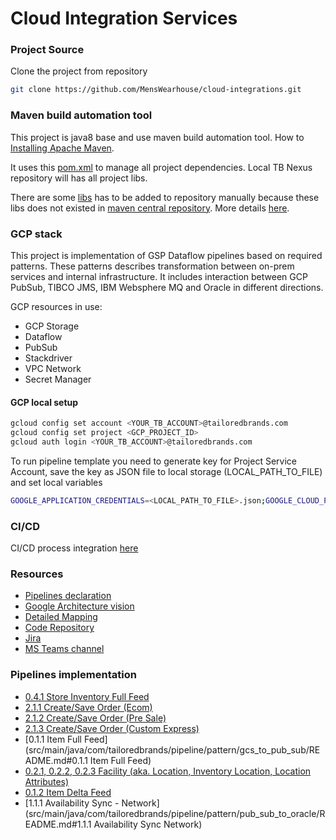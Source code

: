 # Cloud Integration Services

### Project Source
Clone the project from repository
```bash
git clone https://github.com/MensWearhouse/cloud-integrations.git
```

### Maven build automation tool
This project is java8 base and use maven build automation tool. 
How to [Installing Apache Maven](http://maven.apache.org/install.html).

It uses this [pom.xml](./pom.xml) to manage all project dependencies.
Local TB Nexus repository will has all project libs.

There are some [libs](lib) has to be added to repository manually because these libs does not existed in [maven central repository](https://mvnrepository.com/).
More details [here](lib/readme.md).

### GCP stack 
This project is implementation of GSP Dataflow pipelines based on required patterns.
These patterns describes transformation between on-prem services and internal infrastructure.
It includes interaction between GCP PubSub, TIBCO JMS, IBM Websphere MQ and Oracle in different directions.

GCP resources in use: 
- GCP Storage
- Dataflow
- PubSub
- Stackdriver
- VPC Network
- Secret Manager

#### GCP local setup
```bash
gcloud config set account <YOUR_TB_ACCOUNT>@tailoredbrands.com
gcloud config set project <GCP_PROJECT_ID>
gcloud auth login <YOUR_TB_ACCOUNT>@tailoredbrands.com
```
To run pipeline template you need to generate key for Project Service Account, 
save the key as JSON file to local storage (LOCAL_PATH_TO_FILE) and set local variables
```bash
GOOGLE_APPLICATION_CREDENTIALS=<LOCAL_PATH_TO_FILE>.json;GOOGLE_CLOUD_PROJECT=<GCP_PROJECT_ID>
```

### CI/CD
CI/CD process integration [here](https://github.com/MensWearhouse/cloud-integrations/blob/poc/README.md)

### Resources
- [Pipelines declaration](https://teams.microsoft.com/l/file/EB58894D-91E6-404B-BE75-B865408B66C0?tenantId=aac81192-f6f6-4e8a-9f5e-a663e2d41612&fileType=xlsx&objectUrl=https%3A%2F%2Ftmw365.sharepoint.com%2Fsites%2Faoprodsupport%2FShared%20Documents%2FGeneral%2F2-%20Discovery-Rqmnts-Design%2FActiveOmni%20Interface%20List.xlsx&baseUrl=https%3A%2F%2Ftmw365.sharepoint.com%2Fsites%2Faoprodsupport&serviceName=teams&threadId=19:b867c41cdeea47a09b362bcd92ad10b7@thread.skype&groupId=cf737fbc-a891-4e85-a5d3-001074ff5b75)
- [Google Architecture vision](https://teams.microsoft.com/l/file/0876B682-2675-4388-B590-8245A517CDB4?tenantId=aac81192-f6f6-4e8a-9f5e-a663e2d41612&fileType=docx&objectUrl=https%3A%2F%2Ftmw365.sharepoint.com%2Fsites%2Faoprodsupport%2FShared%20Documents%2FGeneral%2FGoogle%20PSO%2FTailored%20Brands%20Integration_TDD_Final.docx&baseUrl=https%3A%2F%2Ftmw365.sharepoint.com%2Fsites%2Faoprodsupport&serviceName=teams&threadId=19:b867c41cdeea47a09b362bcd92ad10b7@thread.skype&groupId=cf737fbc-a891-4e85-a5d3-001074ff5b75)
- [Detailed Mapping](https://wiki.tailoredbrands.com/pages/viewpage.action?spaceKey=JBOM&title=Detailed+Mapping)
- [Code Repository](https://github.com/MensWearhouse/cloud-integrations)
- [Jira](https://jira.tailoredbrands.com/projects/CIS/summary)
- [MS Teams channel](https://teams.microsoft.com/l/channel/19%3ab867c41cdeea47a09b362bcd92ad10b7%40thread.skype/General?groupId=cf737fbc-a891-4e85-a5d3-001074ff5b75&tenantId=aac81192-f6f6-4e8a-9f5e-a663e2d41612)

### Pipelines implementation

- [0.4.1 Store Inventory Full Feed](src/main/java/com/tailoredbrands/pipeline/pattern/gcs_to_pub_sub/README.md#store-inventory-full-feed)
- [2.1.1 Create/Save Order (Ecom)](src/main/java/com/tailoredbrands/pipeline/pattern/jms_to_pub_sub/README.md)
- [2.1.2 Create/Save Order (Pre Sale)](src/main/java/com/tailoredbrands/pipeline/pattern/jms_to_pub_sub/README.md)
- [2.1.3 Create/Save Order (Custom Express)](src/main/java/com/tailoredbrands/pipeline/pattern/jms_to_pub_sub/README.md) 
- [0.1.1 Item Full Feed](src/main/java/com/tailoredbrands/pipeline/pattern/gcs_to_pub_sub/README.md#0.1.1 Item Full Feed)
- [0.2.1, 0.2.2, 0.2.3 Facility (aka. Location, Inventory Location, Location Attributes)](src/main/java/com/tailoredbrands/pipeline/pattern/jms_to_pub_sub/README.md#Facility)
- [0.1.2 Item Delta Feed](src/main/java/com/tailoredbrands/pipeline/pattern/jms_to_pub_sub/README.md)
- [1.1.1 Availability Sync - Network](src/main/java/com/tailoredbrands/pipeline/pattern/pub_sub_to_oracle/README.md#1.1.1 Availability Sync Network)
